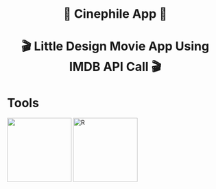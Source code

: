 <h1 align="center"> 🍿   Cinephile App 🍿  </h1>
<h1 align="center">🎬  Little Design Movie App Using IMDB API Call   🎬 </h1>


<h1 >Tools </h1>
<img src="https://camo.githubusercontent.com/268ac512e333b69600eb9773a8f80b7a251f4d6149642a50a551d4798183d621/68747470733a2f2f696d672e736869656c64732e696f2f62616467652f52656163742d3230323332413f7374796c653d666f722d7468652d6261646765266c6f676f3d7265616374266c6f676f436f6c6f723d363144414642" style="width:150px; " /> 
<img src="https://zupimages.net/up/22/48/c3te.png"   style="width:150px; "  alt="R" /> 
  
<img src="https://zupimages.net/up/22/48/hktm.jpeg" alt="" />
<img src="https://zupimages.net/up/22/48/4ibd.jpeg" alt="" />

